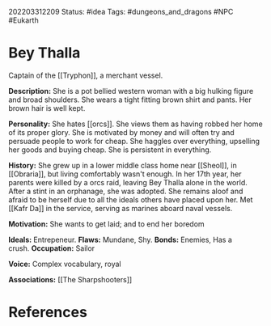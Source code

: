 202203312209
Status: #idea
Tags: #dungeons_and_dragons #NPC #Eukarth 

# Bey Thalla
Captain of the [[Tryphon]], a merchant vessel.

**Description:** She is a pot bellied western woman with a big hulking figure and broad shoulders. She wears a tight fitting brown shirt and pants. Her brown hair is well kept.

**Personality:** She hates [[orcs]]. She views them as having robbed her home of its proper glory. She is motivated by money and will often try and persuade people to work for cheap. She haggles over everything, upselling her goods and buying cheap. She is persistent in everything.

**History:** She grew up in a lower middle class home near [[Sheol]], in [[Obraria]], but living comfortably wasn't enough. In her 17th year, her parents were killed by a orcs raid, leaving Bey Thalla alone in the world. After a stint in an orphanage, she was adopted. She remains aloof and afraid to be herself due to all the ideals others have placed upon her. Met [[Kafr Da]] in the service, serving as marines aboard naval vessels.

**Motivation:** She wants to get laid; and to end her boredom

**Ideals:** Entrepeneur. **Flaws:** Mundane, Shy. **Bonds:** Enemies, Has a crush. **Occupation:** Sailor

**Voice:** Complex vocabulary, royal

**Associations:** [[The Sharpshooters]]


# References